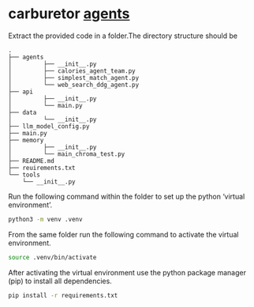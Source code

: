 # carburetor [agents](../../PythonProject/agents)
Extract the provided code in a folder.The directory structure should be
```
.
├── agents
│         ├── __init__.py
│         ├── calories_agent_team.py
│         ├── simplest_match_agent.py
│         └── web_search_ddg_agent.py
├── api
│         ├── __init__.py
│         └── main.py
├── data
│         └── __init__.py
├── llm_model_config.py
├── main.py
├── memory
│         ├── __init__.py
│         └── main_chroma_test.py
├── README.md
├── reuirements.txt
└── tools
    └── __init__.py
```
        
Run the following command within the folder to set up the python ‘virtual environment’.
```bash
python3 -m venv .venv
```

From the same folder run the following command to activate the virtual environment.
```bash
source .venv/bin/activate
```

After activating the virtual environment use the python package manager (pip) to install all dependencies.
```bash
pip install -r requirements.txt
```

